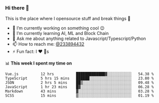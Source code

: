 ### Hi there 👋

<!--
**a233894432/a233894432** is a ✨ _special_ ✨ repository because its `README.md` (this file) appears on your GitHub profile.

Here are some ideas to get you started:

- 🔭 I’m currently working on ...
- 🌱 I’m currently learning ...
- 👯 I’m looking to collaborate on ...
- 🤔 I’m looking for help with ...
- 💬 Ask me about ...
- 📫 How to reach me: ...
- 😄 Pronouns: ...
- ⚡ Fun fact: ...
-->
 
 
This is the place where I opensource stuff and break things :rofl:

- 🔭 I’m currently working on something cool :wink:
- 🌱 I’m currently learning AI, ML and Block Chain
- 💬 Ask me about anything related to Javascript/Typescript/Python
- 📫 How to reach me: [@233894432](https://twitter.com/233894432)
- ⚡ Fun fact: I :heart: :dog:s

📊 **This week I spent my time on**
<!--START_SECTION:waka-->

```text
Vue.js          12 hrs          █████████████▓░░░░░░░░░░░   54.38 %
TypeScript      5 hrs 15 mins   ██████░░░░░░░░░░░░░░░░░░░   23.80 %
JSON            2 hrs 5 mins    ██▒░░░░░░░░░░░░░░░░░░░░░░   09.48 %
JavaScript      1 hr 23 mins    █▓░░░░░░░░░░░░░░░░░░░░░░░   06.28 %
Markdown        43 mins         ▓░░░░░░░░░░░░░░░░░░░░░░░░   03.28 %
SCSS            15 mins         ▒░░░░░░░░░░░░░░░░░░░░░░░░   01.19 %
```

<!--END_SECTION:waka-->
